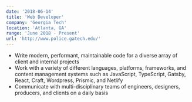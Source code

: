 ```yaml
---
date: '2018-06-14'
title: 'Web Developer'
company: 'Georgia Tech'
location: 'Atlanta, GA'
range: 'June 2018 - Present'
url: 'http://www.police.gatech.edu/'
---
```


- Write modern, performant, maintainable code for a diverse array of client and internal projects
- Work with a variety of different languages, platforms, frameworks, and content management systems such as JavaScript, TypeScript, Gatsby, React, Craft, Wordpress, Prismic, and Netlify
- Communicate with multi-disciplinary teams of engineers, designers, producers, and clients on a daily basis
